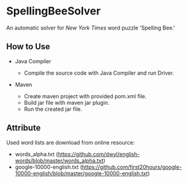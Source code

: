 # SpellingBeeSolver
An automatic solver for *New York Times* word puzzle 'Spelling Bee.'

## How to Use
- Java Compiler
    - Compile the source code with Java Compiler and run Driver.

- Maven
    - Create maven project with provided pom.xml file.
    - Build jar file with maven jar plugin.
    - Run the created jar file.

## Attribute
Used word lists are download from online resource:
- words_alpha.txt
  (https://github.com/dwyl/english-words/blob/master/words_alpha.txt)
- google-10000-english.txt (https://github.com/first20hours/google-10000-english/blob/master/google-10000-english.txt)